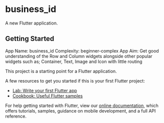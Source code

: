 # business_id

A new Flutter application.

## Getting Started

App Name: business_id
Complexity: beginner-complex
App Aim: Get good understanding of the Row and Column widgets alongside other popular widgets
such as; Container, Text, Image and Icon with little routing

This project is a starting point for a Flutter application.

A few resources to get you started if this is your first Flutter project:

- [Lab: Write your first Flutter app](https://flutter.dev/docs/get-started/codelab)
- [Cookbook: Useful Flutter samples](https://flutter.dev/docs/cookbook)

For help getting started with Flutter, view our
[online documentation](https://flutter.dev/docs), which offers tutorials,
samples, guidance on mobile development, and a full API reference.
